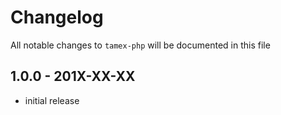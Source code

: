 # Changelog

All notable changes to `tamex-php` will be documented in this file

## 1.0.0 - 201X-XX-XX

-   initial release
